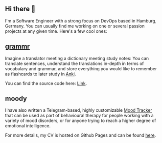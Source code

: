## Hi there 👋

I'm a Software Engineer with a strong focus on DevOps based in Hamburg, Germany.
You can usually find me working on one or several passion projects at any given time.
Here's a few cool ones:

## [grammr](https://grammr.app)

Imagine a translator meeting a dictionary meeting study notes: You can translate sentences,
understand the translations in-depth in terms of vocabulary and grammar, and store everything
you would like to remember as flashcards to later study in [Anki](https://apps.ankiweb.net/).

You can find the source code here: [Link](https://github.com/twaslowski/grammr).

## moody

I have also written a Telegram-based, highly customizable [Mood Tracker](https://github.com/twaslowski/open-mood-tracker)
that can be used as part of behavioural therapy for people working with a variety of mood disorders, or
for anyone trying to reach a higher degree of emotional intelligence.

For more details, my CV is hosted on Github Pages and can be found [here](https://twaslowski.github.io/cv/main.pdf).
